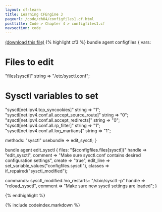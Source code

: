```yaml
---
layout: cf-learn
title: Learning CFEngine 3
pageurl: /code/ch04/configfiles1.cf.html
posttitle: Code > Chapter 4 > configfiles1.cf
navsection: code
---
```


[(download this file)](/src/ch04/configfiles1.cf)
{% highlight cf3 %}
bundle agent configfiles 
{
vars:  
  # Files to edit
  "files[sysctl]" string => "/etc/sysctl.conf"; 

  # Sysctl variables to set
  "sysctl[net.ipv4.tcp_syncookies]"               string => "1"; 
  "sysctl[net.ipv4.conf.all.accept_source_route]" string => "0";
  "sysctl[net.ipv4.conf.all.accept_redirects]"    string => "0";
  "sysctl[net.ipv4.conf.all.rp_filter]"           string => "1";
  "sysctl[net.ipv4.conf.all.log_martians]"        string => "1";

methods: 
  "sysctl"  usebundle => edit_sysctl;
}

bundle agent edit_sysctl
{
files: 
  "$(configfiles.files[sysctl])"
    handle => "edit_sysctl",
    comment => "Make sure sysctl.conf contains desired configuration settings",
    create => "true",
    edit_line => set_variable_values("configfiles.sysctl"), 
    classes => if_repaired("sysctl_modified"); 
 
commands: 
  sysctl_modified.!no_restarts::
    "/sbin/sysctl -p"
    handle => "reload_sysctl",
    comment => "Make sure new sysctl settings are loaded";
}


{% endhighlight %}

{% include codeindex.markdown %}
